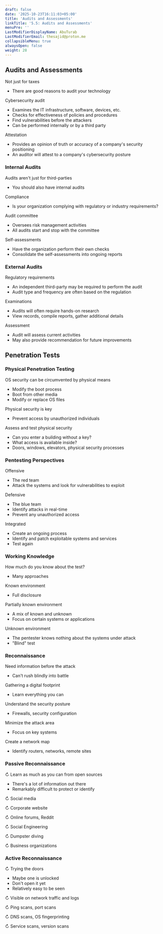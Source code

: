 ```yaml
---
draft: false
date: '2025-10-23T16:11:03+05:00'
title: 'Audits and Assessments'
linkTitle: '5.5: Audits and Assessments'
menuPre: ''
LastModifierDisplayName: AbuTurab
LastModifierEmail: thesajid@proton.me
collapsibleMenu: true
alwaysOpen: false
weight: 28 
---
```


## Audits and Assessments

Not just for taxes
- There are good reasons to audit your technology

Cybersecurity audit
- Examines the IT infrastructure, software, devices, etc.
- Checks for effectiveness of policies and procedures
- Find vulnerabilities before the attackers
- Can be performed internally or by a third party

Attestation
- Provides an opinion of truth or accuracy of a company's security positioning
- An auditor will attest to a company's cybersecurity posture

### Internal Audits

Audits aren't just for third-parties
- You should also have internal audits

Compliance
- Is your organization complying with regulatory or industry requirements?

Audit committee
- Oversees risk management activities
- All audits start and stop with the committee

Self-assessments
- Have the organization perform their own checks
- Consolidate the self-assessments into ongoing reports

### External Audits

Regulatory requirements
- An independent third-party may be required to perform the audit
- Audit type and frequency are often based on the regulation

Examinations
- Audits will often require hands-on research
- View records, compile reports, gather additional details

Assessment 
- Audit will assess current activities
- May also provide recommendation for future improvements

## Penetration Tests

### Physical Penetration Testing

OS security can be circumvented by physical means
- Modify the boot process
- Boot from other media
- Modify or replace OS files

Physical security is key
- Prevent access by unauthorized individuals

Assess and test physical security
- Can you enter a building without a key?
- What access is available inside?
- Doors, windows, elevators, physical security processes

### Pentesting Perspectives

Offensive
- The red team
- Attack the systems and look for vulnerabilities to exploit

Defensive
- The blue team
- Identify attacks in real-time
- Prevent any unauthorized access

Integrated
- Create an ongoing process
- Identify and patch exploitable systems and services
- Test again

### Working Knowledge

How much do you know about the test?
- Many approaches

Known environment
- Full disclosure

Partially known environment
- A mix of known and unknown
- Focus on certain systems or applications

Unknown environment
- The pentester knows nothing about the systems under attack
- "Blind" test

### Reconnaissance

Need information before the attack
- Can't rush blindly into battle

Gathering a digital footprint
- Learn everything you can

Understand the security posture
- Firewalls, security configuration

Minimize the attack area
- Focus on key systems

Create a network map
- Identify routers, networks, remote sites

### Passive Reconnaissance

↻ Learn as much as you can from open sources
- There's a lot of information out there
- Remarkably difficult to protect or identify

↻ Social media

↻ Corporate website

↻ Online forums, Reddit

↻ Social Engineering

↻ Dumpster diving
 
↻ Business organizations

### Active Reconnaissance

↻ Trying the doors
- Maybe one is unlocked
- Don't open it yet
- Relatively easy to be seen

↻ Visible on network traffic and logs

↻ Ping scans, port scans

↻ DNS scans, OS fingerprinting

↻ Service scans, version scans